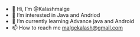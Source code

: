 - 👋 Hi, I’m @Kalashmalge
- 👀 I’m interested in Java and Andriod
- 🌱 I’m currently learning Advance java and Android
- 📫 How to reach me malgekalash@gmail.com



<!---
Kalashmalge/Kalashmalge is a ✨ special ✨ repository because its `README.md` (this file) appears on your GitHub profile.
You can click the Preview link to take a look at your changes.
--->
